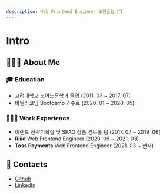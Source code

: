 ```yaml
---
description: Web Frontend Engineer 도현솔입니다.
---
```


# Intro

## 💁🏻‍♂️ About Me

### 🎓 Education

* 고려대학교 노어노문학과 졸업 \(2011. 03 ~ 2017. 07\)
* 바닐라코딩 Bootcamp 7 수료 \(2020. 01 ~ 2020. 05\)

### 👨🏻‍💻 Work Experience

* 이랜드 전략기획실 및 SPAO 상품 컨트롤 팀 \(2017. 07 ~ 2019. 06\)
* **Riiid** Web Frontend Engineer \(2020. 06 ~ 2021. 03\)
* **Toss Payments** Web Frontend Engineer \(2021. 03 ~ 현재\)

## 👀 Contacts

- [Github](https://github.com/soldonii)
- [LinkedIn](https://www.linkedin.com/in/hyunsol-do-91058a189/)
